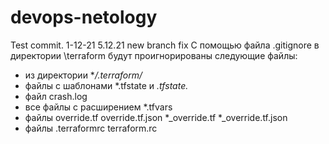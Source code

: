 # devops-netology
Test commit. 1-12-21
5.12.21 new branch fix
С помощью файла .gitignore в директории \terraform будут проигнорированы следующие файлы:
- из директории **/.terraform/*
- файлы с шаблонами *.tfstate и *.tfstate.*
- файл crash.log
- все файлы с расширением *.tfvars
- файлы override.tf
	override.tf.json
	*_override.tf
	*_override.tf.json
- файлы .terraformrc
	terraform.rc
